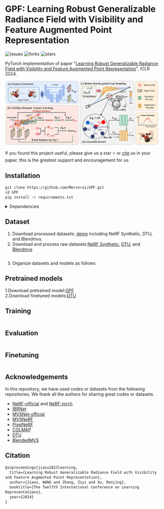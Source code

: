 # GPF: Learning Robust Generalizable Radiance Field with Visibility and Feature Augmented Point Representation
![issues](https://img.shields.io/github/issues/Mercerai/GPF)
![forks](https://img.shields.io/github/forks/Mercerai/GPF?style=flat&color=orange)
![stars](https://img.shields.io/github/stars/Mercerai/GPF?style=flat&color=red)

PyTorch implementation of paper "[Learning Robust Generalizable Radiance Field with Visibility and Feature Augmented Point Representation](https://iclr.cc/virtual/2024/poster/17836)", ICLR 2024.

 ![framework_img](figs/framework.png)

If you found this project useful, please give us a star ⭐️ or [cite](#citation) us in your paper, this is the greatest support and encouragement for us.

## Installation
```shell
git clone https://github.com/Mercerai/GPF.git
cd GPF
pip install -r requirements.txt
```
<details>
  <summary> Dependencies </summary>

  - torch==1.7.1
  - opencv_python==4.4.0
  - numpy==1.19.2
  - scipy==1.5.2
  - CUDA 11.4 or other version

</details>

## Dataset
1. Download processed datasets: [demo]() including NeRF Synthetic, DTU, and Blendmvs.
2. Download and process raw datasets:[NeRF Synthetic](), [DTU](), and [Blendmvs]()

```shell

```
3. Organize datasets and models as follows

## Pretrained models
1.Download pretrained model:[GPF]()     
2.Download finetuned  models:[DTU]()

## Training
```shell

```

## Evaluation
```shell

```
## Finetuning
```shell

```
## Acknowledgements
In this repository, we have used codes or datasets from the following repositories. 
We thank all the authors for sharing great codes or datasets.
- [NeRF-official](https://github.com/bmild/nerf) and [NeRF-torch](https://github.com/yenchenlin/nerf-pytorch)
- [IBRNet](https://github.com/googleinterns/IBRNet)
- [MVSNet-official](https://github.com/YoYo000/MVSNet) 
- [MVSNeRF](https://github.com/apchenstu/mvsnerf)
- [PixelNeRF](https://github.com/sxyu/pixel-nerf)
- [COLMAP](https://github.com/colmap/colmap)
- [DTU](https://roboimagedata.compute.dtu.dk/?page_id=36)
- [BlendedMVS](https://github.com/YoYo000/BlendedMVS)

## Citation
```
@inproceedings{jiaxu2023learning,
  title={Learning Robust Generalizable Radiance Field with Visibility and Feature Augmented Point Representation},
  author={Jiaxu, WANG and Zhang, Ziyi and Xu, Renjing},
  booktitle={The Twelfth International Conference on Learning Representations},
  year={2024}
}

```
